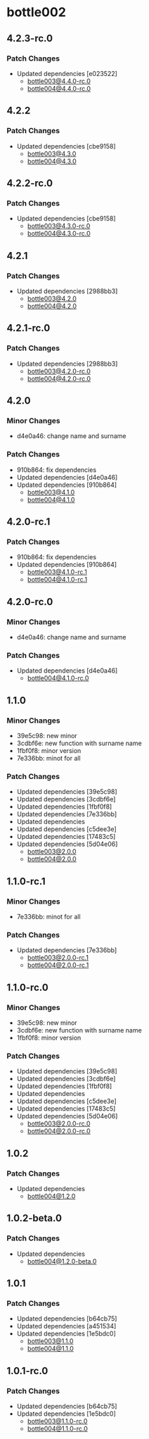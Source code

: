 # bottle002

## 4.2.3-rc.0

### Patch Changes

- Updated dependencies [e023522]
  - bottle003@4.4.0-rc.0
  - bottle004@4.4.0-rc.0

## 4.2.2

### Patch Changes

- Updated dependencies [cbe9158]
  - bottle003@4.3.0
  - bottle004@4.3.0

## 4.2.2-rc.0

### Patch Changes

- Updated dependencies [cbe9158]
  - bottle003@4.3.0-rc.0
  - bottle004@4.3.0-rc.0

## 4.2.1

### Patch Changes

- Updated dependencies [2988bb3]
  - bottle003@4.2.0
  - bottle004@4.2.0

## 4.2.1-rc.0

### Patch Changes

- Updated dependencies [2988bb3]
  - bottle003@4.2.0-rc.0
  - bottle004@4.2.0-rc.0

## 4.2.0

### Minor Changes

- d4e0a46: change name and surname

### Patch Changes

- 910b864: fix dependencies
- Updated dependencies [d4e0a46]
- Updated dependencies [910b864]
  - bottle003@4.1.0
  - bottle004@4.1.0

## 4.2.0-rc.1

### Patch Changes

- 910b864: fix dependencies
- Updated dependencies [910b864]
  - bottle003@4.1.0-rc.1
  - bottle004@4.1.0-rc.1

## 4.2.0-rc.0

### Minor Changes

- d4e0a46: change name and surname

### Patch Changes

- Updated dependencies [d4e0a46]
  - bottle004@4.1.0-rc.0

## 1.1.0

### Minor Changes

- 39e5c98: new minor
- 3cdbf6e: new function with surname name
- 1fbf0f8: minor version
- 7e336bb: minot for all

### Patch Changes

- Updated dependencies [39e5c98]
- Updated dependencies [3cdbf6e]
- Updated dependencies [1fbf0f8]
- Updated dependencies [7e336bb]
- Updated dependencies
- Updated dependencies [c5dee3e]
- Updated dependencies [17483c5]
- Updated dependencies [5d04e06]
  - bottle003@2.0.0
  - bottle004@2.0.0

## 1.1.0-rc.1

### Minor Changes

- 7e336bb: minot for all

### Patch Changes

- Updated dependencies [7e336bb]
  - bottle003@2.0.0-rc.1
  - bottle004@2.0.0-rc.1

## 1.1.0-rc.0

### Minor Changes

- 39e5c98: new minor
- 3cdbf6e: new function with surname name
- 1fbf0f8: minor version

### Patch Changes

- Updated dependencies [39e5c98]
- Updated dependencies [3cdbf6e]
- Updated dependencies [1fbf0f8]
- Updated dependencies
- Updated dependencies [c5dee3e]
- Updated dependencies [17483c5]
- Updated dependencies [5d04e06]
  - bottle003@2.0.0-rc.0
  - bottle004@2.0.0-rc.0

## 1.0.2

### Patch Changes

- Updated dependencies
  - bottle004@1.2.0

## 1.0.2-beta.0

### Patch Changes

- Updated dependencies
  - bottle004@1.2.0-beta.0

## 1.0.1

### Patch Changes

- Updated dependencies [b64cb75]
- Updated dependencies [a451534]
- Updated dependencies [1e5bdc0]
  - bottle003@1.1.0
  - bottle004@1.1.0

## 1.0.1-rc.0

### Patch Changes

- Updated dependencies [b64cb75]
- Updated dependencies [1e5bdc0]
  - bottle003@1.1.0-rc.0
  - bottle004@1.1.0-rc.0
